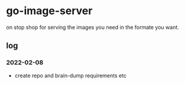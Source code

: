 # go-image-server
on stop shop for serving the images you need in the formate you want.

## log
### 2022-02-08
- create repo and brain-dump requirements etc
